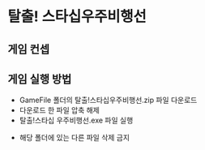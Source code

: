 # 탈출! 스타십우주비행선

## 게임 컨셉

## 게임 실행 방법
- GameFile 폴더의 탈출!스타십우주비행선.zip 파일 다운로드
- 다운로드 한 파일 압축 해제
- 탈출!스타십 우주비행선.exe 파일 실행
* 해당 폴더에 있는 다른 파일 삭제 금지
